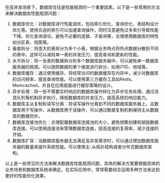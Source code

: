 在高并发场景下，数据库往往是性能瓶颈的一个重要因素。以下是一些常用的方法来解决数据库性能瓶颈问题：

1. 数据库优化：对数据库进行性能调优，包括索引优化、查询优化、表结构设计优化等。使用合适的索引可以加速查询操作，同时注意避免过多索引导致性能下降。优化查询语句，避免不必要的连接、子查询等，合理使用数据库的特性如分区表、视图等。
2. 垂直拆分：将庞大的表拆分为多个小表，根据业务特点将热点数据分散到不同的表中。这样可以减轻单一表的并发压力，提高查询和更新的性能。
3. 水平拆分：将一张表的数据拆分到多个数据库服务器中，可以避免单一数据库服务器的瓶颈。可以按照数据的某个维度进行拆分，如用户ID、地域等。
4. 数据库缓存：通过使用缓存，将经常访问的数据缓存在内存中，减少对数据库的访问频率，提高查询性能。可以使用第三方缓存工具如Redis、Memcached，并且在应用层面进行缓存策略的设计。
5. 异步处理：将一些不需要实时响应的数据库操作转化为异步任务处理，通过消息队列等机制异步执行，降低数据库的并发压力，提高系统的响应能力。
6. 数据库主从复制和读写分离：将读写操作分离到不同的数据库服务器上。主数据库用于写操作，从数据库用于读操作，可以通过数据复制机制保持主从数据库的数据同步。
7. 数据库连接池优化：合理配置数据库连接池的大小，避免频繁创建和销毁数据库连接。可以使用连接池来管理数据库连接，提高连接的复用率，减少连接的开销。
8. 数据库扩容：当数据库服务器无法满足高并发需求时，可以通过增加数据库服务器的数量来提升系统性能。可以使用主-从拓扑结构或者分布式数据库架构。

以上是一些常见的方法来解决数据库性能瓶颈问题，具体的解决方案要根据具体的业务场景和数据库系统来确定。在实际应用中，常常需要综合运用多种方法来达到更好的性能优化效果。
